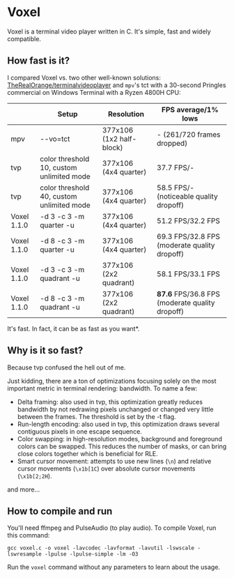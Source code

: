 # Voxel
Voxel is a terminal video player written in C. It's simple, fast and widely compatible.

## How fast is it?
I compared Voxel vs. two other well-known solutions: [TheRealOrange/terminalvideoplayer](https://github.com/TheRealOrange/terminalvideoplayer) and `mpv`'s tct with a 30-second Pringles commercial on Windows Terminal with a Ryzen 4800H CPU:

|                |Setup                                     |Resolution               |FPS average/1% lows                              |
|----------------|------------------------------------------|-------------------------|-------------------------------------------------|
|mpv             |--vo=tct                                  |377x106 (1x2 half-block) |- (261/720 frames dropped)                       |
|tvp             |color threshold 10, custom unlimited mode |377x106 (4x4 quarter)    |37.7 FPS/-                                       |
|tvp             |color threshold 40, custom unlimited mode |377x106 (4x4 quarter)    |58.5 FPS/- (noticeable quality dropoff)          |
|Voxel 1.1.0     |-d 3 -c 3 -m quarter -u                   |377x106 (4x4 quarter)    |51.2 FPS/32.2 FPS                                |
|Voxel 1.1.0     |-d 8 -c 3 -m quarter -u                   |377x106 (4x4 quarter)    |69.3 FPS/32.8 FPS (moderate quality dropoff)     |
|Voxel 1.1.0     |-d 3 -c 3 -m quadrant -u                  |377x106 (2x2 quadrant)   |58.1 FPS/33.1 FPS                                |
|Voxel 1.1.0     |-d 8 -c 3 -m quadrant -u                  |377x106 (2x2 quadrant)   |**87.6** FPS/36.8 FPS (moderate quality dropoff) |

It's fast. In fact, it can be as fast as you want*.

## Why is it so fast?
Because tvp confused the hell out of me.

Just kidding, there are a ton of optimizations focusing solely on the most important metric in terminal rendering: bandwidth. To name a few:
- Delta framing: also used in tvp, this optimization greatly reduces bandwidth by not redrawing pixels unchanged or changed very little between the frames. The threshold is set by the -t flag.
- Run-length encoding: also used in tvp, this optimization draws several contiguous pixels in one escape sequence.
- Color swapping: in high-resolution modes, background and foreground colors can be swapped. This reduces the number of masks, or can bring close colors together which is beneficial for RLE.
- Smart cursor movement: attempts to use new lines (`\n`) and relative cursor movements (`\x1b[1C`) over absolute cursor movements (`\x1b[2;2H`).

and more...

## How to compile and run
You'll need ffmpeg and PulseAudio (to play audio).
To compile Voxel, run this command:
```
gcc voxel.c -o voxel -lavcodec -lavformat -lavutil -lswscale -lswresample -lpulse -lpulse-simple -lm -O3
```
Run the `voxel` command without any parameters to learn about the usage.

